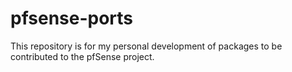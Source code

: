 # pfsense-ports
This repository is for my personal development of packages to be contributed to the pfSense project.

